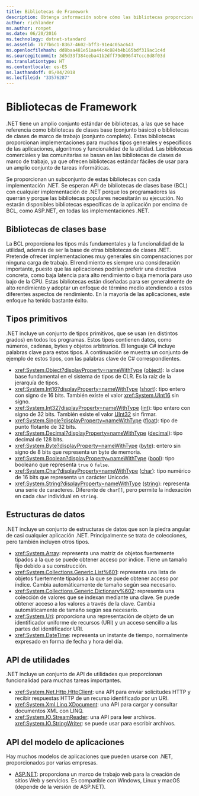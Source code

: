 ```yaml
---
title: Bibliotecas de Framework
description: Obtenga información sobre cómo las bibliotecas proporcionan implementaciones para muchos tipos generales y específicos de las aplicaciones, algoritmos y funcionalidad de la utilidad.
author: richlander
ms.author: ronpet
ms.date: 06/20/2016
ms.technology: dotnet-standard
ms.assetid: 7b77b6c1-8367-4602-bff3-91e4c05ac643
ms.openlocfilehash: dd8baa481e51aa44c4c884b4b165bdf319ac1c4d
ms.sourcegitcommit: 3d5d33f384eeba41b2dff79d096f47ccc8d8f03d
ms.translationtype: HT
ms.contentlocale: es-ES
ms.lasthandoff: 05/04/2018
ms.locfileid: "33576287"
---
```

# <a name="framework-libraries"></a>Bibliotecas de Framework

.NET tiene un amplio conjunto estándar de bibliotecas, a las que se hace referencia como bibliotecas de clases base (conjunto básico) o bibliotecas de clases de marco de trabajo (conjunto completo). Estas bibliotecas proporcionan implementaciones para muchos tipos generales y específicos de las aplicaciones, algoritmos y funcionalidad de la utilidad. Las bibliotecas comerciales y las comunitarias se basan en las bibliotecas de clases de marco de trabajo, ya que ofrecen bibliotecas estándar fáciles de usar para un amplio conjunto de tareas informáticas.

Se proporcionan un subconjunto de estas bibliotecas con cada implementación .NET. Se esperan API de bibliotecas de clases base (BCL) con cualquier implementación de .NET porque los programadores las querrán y porque las bibliotecas populares necesitarán su ejecución. No estarán disponibles bibliotecas específicas de la aplicación por encima de BCL, como ASP.NET, en todas las implementaciones .NET.

## <a name="base-class-libraries"></a>Bibliotecas de clases base

La BCL proporciona los tipos más fundamentales y la funcionalidad de la utilidad, además de ser la base de otras bibliotecas de clases .NET. Pretende ofrecer implementaciones muy generales sin compensaciones por ninguna carga de trabajo. El rendimiento es siempre una consideración importante, puesto que las aplicaciones podrían preferir una directiva concreta, como baja latencia para alto rendimiento o baja memoria para uso bajo de la CPU. Estas bibliotecas están diseñadas para ser generalmente de alto rendimiento y adoptar un enfoque de término medio atendiendo a estos diferentes aspectos de rendimiento. En la mayoría de las aplicaciones, este enfoque ha tenido bastante éxito.

## <a name="primitive-types"></a>Tipos primitivos

.NET incluye un conjunto de tipos primitivos, que se usan (en distintos grados) en todos los programas. Estos tipos contienen datos, como números, cadenas, bytes y objetos arbitrarios. El lenguaje C# incluye palabras clave para estos tipos. A continuación se muestra un conjunto de ejemplo de estos tipos, con las palabras clave de C# correspondientes.

* <xref:System.Object?displayProperty=nameWithType> ([object](../csharp/language-reference/keywords/object.md)): la clase base fundamental en el sistema de tipos de CLR. Es la raíz de la jerarquía de tipos.
* <xref:System.Int16?displayProperty=nameWithType> ([short](../csharp/language-reference/keywords/short.md)): tipo entero con signo de 16 bits. También existe el valor <xref:System.UInt16> sin signo.
* <xref:System.Int32?displayProperty=nameWithType> ([int](../csharp/language-reference/keywords/int.md)): tipo entero con signo de 32 bits. También existe el valor [UInt32](../csharp/language-reference/keywords/uint.md) sin firmar.
* <xref:System.Single?displayProperty=nameWithType> ([float](../csharp/language-reference/keywords/float.md)): tipo de punto flotante de 32 bits.
* <xref:System.Decimal?displayProperty=nameWithType> ([decimal](../csharp/language-reference/keywords/decimal.md)): tipo decimal de 128 bits.
* <xref:System.Byte?displayProperty=nameWithType> ([byte](../csharp/language-reference/keywords/byte.md)): entero sin signo de 8 bits que representa un byte de memoria.
* <xref:System.Boolean?displayProperty=nameWithType> ([bool](../csharp/language-reference/keywords/bool.md)): tipo booleano que representa `true` o `false`.
* <xref:System.Char?displayProperty=nameWithType> ([char](../csharp/language-reference/keywords/char.md)): tipo numérico de 16 bits que representa un carácter Unicode.
* <xref:System.String?displayProperty=nameWithType> ([string](../csharp/language-reference/keywords/string.md)): representa una serie de caracteres. Diferente de `char[]`, pero permite la indexación en cada `char` individual en `string`.

## <a name="data-structures"></a>Estructuras de datos

.NET incluye un conjunto de estructuras de datos que son la piedra angular de casi cualquier aplicación .NET. Principalmente se trata de colecciones, pero también incluyen otros tipos.

*   <xref:System.Array>: representa una matriz de objetos fuertemente tipados a la que se puede obtener acceso por índice. Tiene un tamaño fijo debido a su construcción.
*   <xref:System.Collections.Generic.List%601>: representa una lista de objetos fuertemente tipados a la que se puede obtener acceso por índice. Cambia automáticamente de tamaño según sea necesario.
*   <xref:System.Collections.Generic.Dictionary%602>: representa una colección de valores que se indexan mediante una clave. Se puede obtener acceso a los valores a través de la clave. Cambia automáticamente de tamaño según sea necesario.
*   <xref:System.Uri>: proporciona una representación de objeto de un identificador uniforme de recursos (URI) y un acceso sencillo a las partes del identificador URI.
*   <xref:System.DateTime>: representa un instante de tiempo, normalmente expresado en forma de fecha y hora del día.

## <a name="utility-apis"></a>API de utilidades

.NET incluye un conjunto de API de utilidades que proporcionan funcionalidad para muchas tareas importantes.

*   <xref:System.Net.Http.HttpClient>: una API para enviar solicitudes HTTP y recibir respuestas HTTP de un recurso identificado por un URI.
*   <xref:System.Xml.Linq.XDocument>: una API para cargar y consultar documentos XML con LINQ.
*   <xref:System.IO.StreamReader>: una API para leer archivos. <xref:System.IO.StringWriter>: se puede usar para escribir archivos.

## <a name="app-model-apis"></a>API del modelo de aplicaciones

Hay muchos modelos de aplicaciones que pueden usarse con .NET, proporcionados por varias empresas.

*   [ASP.NET](http://asp.net): proporciona un marco de trabajo web para la creación de sitios Web y servicios. Es compatible con Windows, Linux y macOS (depende de la versión de ASP.NET).
